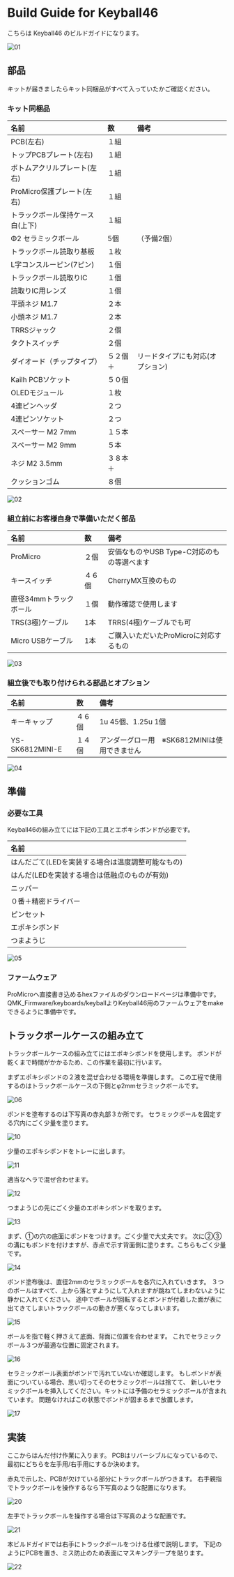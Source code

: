 # Build Guide for Keyball46

こちらは Keyball46 のビルドガイドになります。

![01](images/yw001.jpg)

## 部品

キットが届きましたらキット同梱品がすべて入っていたかご確認ください。

### キット同梱品

| 名前 | 数 | 備考 |
|:-|:-|:-|
| PCB(左右) | １組 | |
| トップPCBプレート(左右) | １組 | |
| ボトムアクリルプレート(左右) | １組 | |
| ProMicro保護プレート(左右) | １組 | |
| トラックボール保持ケース白(上下) | １組 | |
| Φ2 セラミックボール | 5個 | （予備2個） |
| トラックボール読取り基板 | １枚 | |
| L字コンスルーピン(7ピン) | １個 | |
| トラックボール読取りIC | １個 | |
| 読取りIC用レンズ | １個 | |
| 平頭ネジ M1.7 | ２本 | |
| 小頭ネジ M1.7 | ２本 | |
| TRRSジャック | ２個 | |
| タクトスイッチ | ２個 | |
| ダイオード（チップタイプ） | ５２個＋ | リードタイプにも対応(オプション) |
| Kailh PCBソケット | ５０個 | |
| OLEDモジュール | １枚 | |
| 4連ピンヘッダ  | ２つ | |
| 4連ピンソケット | ２つ | |
| スペーサー M2 7mm | １５本 | |
| スペーサー M2 9mm | ５本 | |
| ネジ M2 3.5mm | ３８本＋ | |
| クッションゴム | ８個 | |

![02](images/yw002.jpg)

### 組立前にお客様自身で準備いただく部品

| 名前 | 数 | 備考 |
|:-|:-|:-|
| ProMicro | ２個 | 安価なものやUSB Type-C対応のもの等選べます |
| キースイッチ | ４６個 | CherryMX互換のもの |
| 直径34mmトラックボール | １個 | 動作確認で使用します |
| TRS(3極)ケーブル | 1本 | TRRS(4極)ケーブルでも可 |
| Micro USBケーブル | 1本 | ご購入いただいたProMicroに対応するもの |

![03](images/yw003.jpg)

### 組立後でも取り付けられる部品とオプション

| 名前 | 数 | 備考 |
|:-|:-|:-|
| キーキャップ | ４６個 | 1u 45個、1.25u 1個 |
| YS-SK6812MINI-E | １４個 | アンダーグロー用　※SK6812MINIは使用できません |

![04](images/yw004.jpg)


## 準備

### 必要な工具

Keyball46の組み立てには下記の工具とエポキシボンドが必要です。

| 名前 |
|:-|
| はんだごて(LEDを実装する場合は温度調整可能なもの) |
| はんだ(LEDを実装する場合は低融点のものが有効) |
| ニッパー |
| ０番＋精密ドライバー |
| ピンセット |
| エポキシボンド |
| つまようじ |

![05](images/yw005.jpg)

### ファームウェア

ProMicroへ直接書き込めるhexファイルのダウンロードページは準備中です。
QMK_Firmware/keyboards/keyballよりKeyball46用のファームウェアをmakeできるように準備中です。


## トラックボールケースの組み立て

トラックボールケースの組み立てにはエポキシボンドを使用します。
ボンドが乾くまで時間がかかるため、この作業を最初に行います。

まずエポキシボンドの２液を混ぜ合わせる環境を準備します。
この工程で使用するのはトラックボールケースの下側とφ2mmセラミックボールです。

![06](images/yw006.jpg)

ボンドを塗布するのは下写真の赤丸部３か所です。
セラミックボールを固定する穴内にごく少量を塗ります。

![10](images/yw010.jpg)

少量のエポキシボンドをトレーに出します。

![11](images/yw011.jpg)

適当なヘラで混ぜ合わせます。

![12](images/yw012.jpg)

つまようじの先にごく少量のエポキシボンドを取ります。

![13](images/yw013.jpg)

まず、①の穴の底面にボンドをつけます。ごく少量で大丈夫です。
次に②③の溝にもボンドを付けますが、赤点で示す背面側に塗ります。こちらもごく少量です。

![14](images/yw014.jpg)

ボンド塗布後は、直径2mmのセラミックボールを各穴に入れていきます。
３つのボールはすべて、上から落とすようにして入れますが跳ねてしまわないように静かに入れてください。
途中でボールが回転するとボンドが付着した面が表に出てきてしまいトラックボールの動きが悪くなってしまいます。

![15](images/yw015.jpg)

ボールを指で軽く押さえて底面、背面に位置を合わせます。
これでセラミックボール３つが最適な位置に固定されます。

![16](images/yw016.jpg)

セラミックボール表面がボンドで汚れていないか確認します。
もしボンドが表面についている場合、思い切ってそのセラミックボールは捨てて、
新しいセラミックボールを挿入してください。キットには予備のセラミックボールが含まれています。
問題なければこの状態でボンドが固まるまで放置します。

![17](images/yw017.jpg)


## 実装

ここからはんだ付け作業に入ります。
PCBはリバーシブルになっているので、最初にどちらを左手用/右手用にするか決めます。

赤丸で示した、PCBが欠けている部分にトラックボールがつきます。
右手親指でトラックボールを操作するなら下写真のような配置になります。

![20](images/yw020.jpg)

左手でトラックボールを操作する場合は下写真のような配置です。

![21](images/yw021.jpg)

本ビルドガイドでは右手にトラックボールをつける仕様で説明します。
下記のようにPCBを置き、ミス防止のため表面にマスキングテープを貼ります。

![22](images/yw022.jpg)



